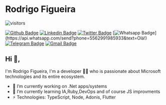 # Rodrigo Figueira

![visitors](https://visitor-badge.glitch.me/badge?page_id=jph98.visitor-badge)

[![Github Badge](https://img.shields.io/badge/-Github-000?style=flat-square&logo=Github&logoColor=white&link=https://github.com/Dev-Figueira)](https://github.com/Dev-Figueira)
[![Linkedin Badge](https://img.shields.io/badge/-LinkedIn-blue?style=flat-square&logo=Linkedin&logoColor=white&link=https://www.linkedin.com/in/rodrigo-figueira/)](https://www.linkedin.com/in/rodrigo-figueira/)
[![Twitter Badge](https://img.shields.io/badge/-Twitter-1ca0f1?style=flat-square&labelColor=1ca0f1&logo=twitter&logoColor=white&link=https://twitter.com/RodrigoF_Dev)](https://twitter.com/RodrigoF_Dev)
[![Whatsapp Badge](https://img.shields.io/badge/-Whatsapp-4CA143?style=flat-square&labelColor=4CA143&logo=whatsapp&logoColor=white&link=https://api.whatsapp.com/send?phone=5512988344336&text=Olá!)](https://api.whatsapp.com/send?phone=5562991985933&text=Olá!)
[![Telegram Badge](https://img.shields.io/badge/-Telegram-1ca0f1?style=flat-square&labelColor=1ca0f1&logo=telegram&logoColor=white&link=https://t.me/rodrigofigueira)](https://t.me/rodrigofigueira)
[![Gmail Badge](https://img.shields.io/badge/-Gmail-c14438?style=flat-square&logo=Gmail&logoColor=white&link=mailto:rodrigo.figueiraufg@gmail.com)](mailto:rodrigo.figueiraufg@gmail.com)
## Hi 👋, 
I'm Rodrigo Figueira, I'm a developer 👨‍💻 who is passionate about Microsoft technologies and its entire ecosystem. 

- 🔭 I’m currently working on .Net apps/systems
- 🌱 I’m currently learning IA,Ruby,DevOps and of course JS improvments
-  ⚡ Technologies: TypeScript, Node, Adonis, Flutter

